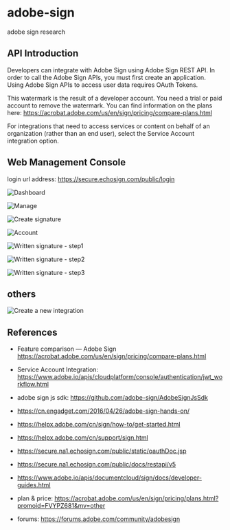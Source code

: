 # adobe-sign

adobe sign research

## API Introduction

Developers can integrate with Adobe Sign using Adobe Sign REST API.
In order to call the Adobe Sign APIs, you must first create an application.
Using Adobe Sign APIs to access user data requires OAuth Tokens.

This watermark is the result of a developer account. You need a trial or paid account to remove the watermark. You can find information on the plans here: https://acrobat.adobe.com/us/en/sign/pricing/compare-plans.html

For integrations that need to access services or content on behalf of an organization (rather than an end user), select the Service Account integration option.

## Web Management Console

login url address: https://secure.echosign.com/public/login

![Dashboard](https://ws3.sinaimg.cn/large/006tNc79gy1fqq8qyinsfj31kw0vq78l.jpg)

![Manage](https://ws1.sinaimg.cn/large/006tNc79gy1fqq8vjmp47j31kw0ymwj9.jpg)

![Create signature](https://ws4.sinaimg.cn/large/006tNc79gy1fqq8xhrqq1j31kw0vqq4i.jpg)

![Account](https://ws1.sinaimg.cn/large/006tNc79gy1fqq8ykwdgvj31kw0vqads.jpg)

![Written signature - step1](https://ws2.sinaimg.cn/large/006tNc79gy1fqr5yjwp2uj31kw0vq42g.jpg)

![Written signature - step2](https://ws1.sinaimg.cn/large/006tNc79gy1fqr601sf40j31kw0vq40j.jpg)

![Written signature - step3](https://ws4.sinaimg.cn/large/006tNc79gy1fqr61brs9yj31kw0vqdhz.jpg)

## others

![Create a new integration](https://ws3.sinaimg.cn/large/006tNc79gy1fqrb66yttyj31kw1ghq68.jpg)

## References

* Feature comparison — Adobe Sign https://acrobat.adobe.com/us/en/sign/pricing/compare-plans.html

* Service Account Integration: https://www.adobe.io/apis/cloudplatform/console/authentication/jwt_workflow.html

* adobe sign js sdk: https://github.com/adobe-sign/AdobeSignJsSdk

* https://cn.engadget.com/2016/04/26/adobe-sign-hands-on/

* https://helpx.adobe.com/cn/sign/how-to/get-started.html

* https://helpx.adobe.com/cn/support/sign.html

* https://secure.na1.echosign.com/public/static/oauthDoc.jsp

* https://secure.na1.echosign.com/public/docs/restapi/v5

* https://www.adobe.io/apis/documentcloud/sign/docs/developer-guides.html

* plan & price: https://acrobat.adobe.com/us/en/sign/pricing/plans.html?promoid=FVYPZ681&mv=other

* forums: https://forums.adobe.com/community/adobesign
